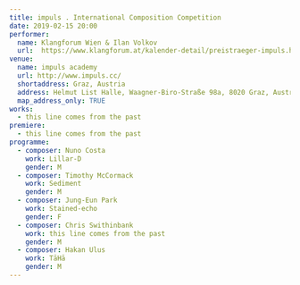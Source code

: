 ```yaml
---
title: impuls . International Composition Competition
date: 2019-02-15 20:00
performer:
  name: Klangforum Wien & Ilan Volkov
  url:  https://www.klangforum.at/kalender-detail/preistraeger-impuls.html
venue:
  name: impuls academy
  url: http://www.impuls.cc/
  shortaddress: Graz, Austria
  address: Helmut List Halle, Waagner-Biro-Straße 98a, 8020 Graz, Austria
  map_address_only: TRUE
works:
  - this line comes from the past
premiere:
  - this line comes from the past
programme:
  - composer: Nuno Costa
    work: Lillar-D
    gender: M
  - composer: Timothy McCormack
    work: Sediment
    gender: M
  - composer: Jung-Eun Park
    work: Stained-echo
    gender: F
  - composer: Chris Swithinbank
    work: this line comes from the past
    gender: M
  - composer: Hakan Ulus
    work: TāHā
    gender: M
---
```

